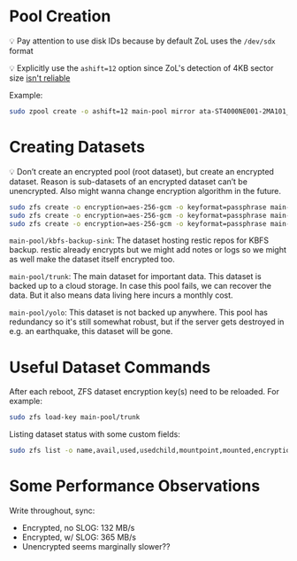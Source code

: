 # Pool Creation

💡 Pay attention to use disk IDs because by default ZoL uses the `/dev/sdx` format

💡 Explicitly use the `ashift=12` option since ZoL's detection of 4KB sector size [isn't reliable](https://wiki.archlinux.org/title/ZFS#Advanced_Format_disks)

Example:

```bash
sudo zpool create -o ashift=12 main-pool mirror ata-ST4000NE001-2MA101_WJG2AWQM ata-ST4000NE001-2MA101_WJG1XW8G
```

# Creating Datasets

💡 Don’t create an encrypted pool (root dataset), but create an encrypted dataset. Reason is sub-datasets of an encrypted dataset can’t be unencrypted. Also might wanna change encryption algorithm in the future.

```bash
sudo zfs create -o encryption=aes-256-gcm -o keyformat=passphrase main-pool/kbfs-backup-sink
sudo zfs create -o encryption=aes-256-gcm -o keyformat=passphrase main-pool/trunk
sudo zfs create -o encryption=aes-256-gcm -o keyformat=passphrase main-pool/yolo
```

`main-pool/kbfs-backup-sink`: The dataset hosting restic repos for KBFS backup. restic already encrypts but we might add notes or logs so we might as well make the dataset itself encrypted too.

`main-pool/trunk`: The main dataset for important data. This dataset is backed up to a cloud storage. In case this pool fails, we can recover the data. But it also means data living here incurs a monthly cost.

`main-pool/yolo`: This dataset is not backed up anywhere. This pool has redundancy so it's still somewhat robust, but if the server gets destroyed in e.g. an earthquake, this dataset will be gone.

# Useful Dataset Commands

After each reboot, ZFS dataset encryption key(s) need to be reloaded. For example:

```bash
sudo zfs load-key main-pool/trunk
```

Listing dataset status with some custom fields:

```bash
sudo zfs list -o name,avail,used,usedchild,mountpoint,mounted,encryption,keystatus -t filesystem,volume
```

# Some Performance Observations

Write throughout, sync:

- Encrypted, no SLOG: 132 MB/s
- Encrypted, w/ SLOG: 365 MB/s
- Unencrypted seems marginally slower??
